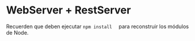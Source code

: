 # WebServer + RestServer


Recuerden que deben ejecutar ```npm install  ``` para reconstruir los módulos de Node.

